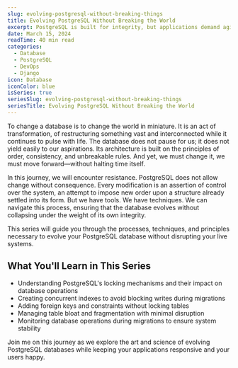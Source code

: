 ```yaml
---
slug: evolving-postgresql-without-breaking-things
title: Evolving PostgreSQL Without Breaking the World
excerpt: PostgreSQL is built for integrity, but applications demand agility. How do you evolve a live database without halting the system? This guide explores zero-downtime migration techniques—concurrent indexing, safe foreign keys, and schema changes that preserve uptime.
date: March 15, 2024
readTime: 40 min read
categories:
  - Database
  - PostgreSQL
  - DevOps
  - Django
icon: Database
iconColor: blue
isSeries: true
seriesSlug: evolving-postgresql-without-breaking-things
seriesTitle: Evolving PostgreSQL Without Breaking the World
---
```


To change a database is to change the world in miniature. It is an act of transformation, of restructuring something vast and interconnected while it continues to pulse with life. The database does not pause for us; it does not yield easily to our aspirations. Its architecture is built on the principles of order, consistency, and unbreakable rules. And yet, we must change it, we must move forward—without halting time itself.

In this journey, we will encounter resistance. PostgreSQL does not allow change without consequence. Every modification is an assertion of control over the system, an attempt to impose new order upon a structure already settled into its form. But we have tools. We have techniques. We can navigate this process, ensuring that the database evolves without collapsing under the weight of its own integrity.

This series will guide you through the processes, techniques, and principles necessary to evolve your PostgreSQL database without disrupting your live systems.

## What You'll Learn in This Series

- Understanding PostgreSQL's locking mechanisms and their impact on database operations
- Creating concurrent indexes to avoid blocking writes during migrations
- Adding foreign keys and constraints without locking tables
- Managing table bloat and fragmentation with minimal disruption
- Monitoring database operations during migrations to ensure system stability

Join me on this journey as we explore the art and science of evolving PostgreSQL databases while keeping your applications responsive and your users happy.
